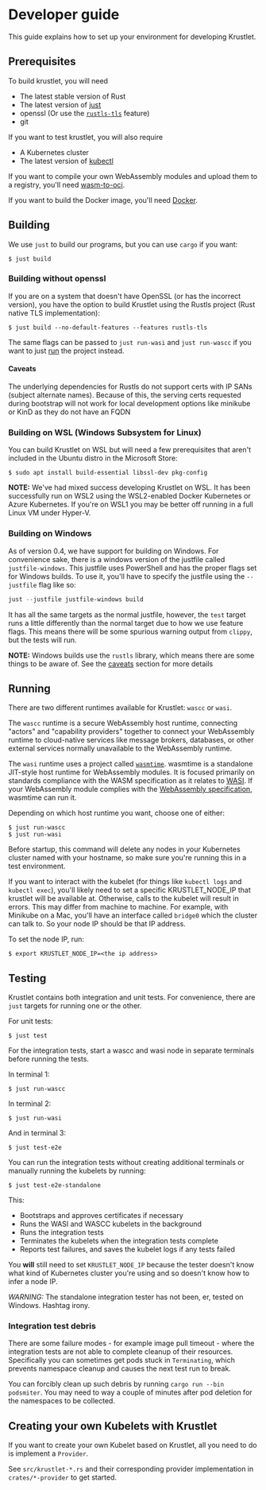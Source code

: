 # Developer guide

This guide explains how to set up your environment for developing Krustlet.

## Prerequisites

To build krustlet, you will need

- The latest stable version of Rust
- The latest version of [just](https://github.com/casey/just)
- openssl (Or use the [`rustls-tls`](#building-without-openssl) feature)
- git

If you want to test krustlet, you will also require

- A Kubernetes cluster
- The latest version of [kubectl](https://kubernetes.io/docs/tasks/tools/install-kubectl/)

If you want to compile your own WebAssembly modules and upload them to a registry, you'll need
[wasm-to-oci](https://github.com/engineerd/wasm-to-oci).

If you want to build the Docker image, you'll need [Docker](https://docs.docker.com/install/).

## Building

We use `just` to build our programs, but you can use `cargo` if you want:

```console
$ just build
```

### Building without openssl

If you are on a system that doesn't have OpenSSL (or has the incorrect version), you have the option
to build Krustlet using the Rustls project (Rust native TLS implementation):

```console
$ just build --no-default-features --features rustls-tls
```

The same flags can be passed to `just run-wasi` and `just run-wascc` if you want to just
[run](#running) the project instead.

#### Caveats

The underlying dependencies for Rustls do not support certs with IP SANs (subject alternate names).
Because of this, the serving certs requested during bootstrap will not work for local development
options like minikube or KinD as they do not have an FQDN

### Building on WSL (Windows Subsystem for Linux)

You can build Krustlet on WSL but will need a few prerequisites that aren't included in the
Ubuntu distro in the Microsoft Store:

```console
$ sudo apt install build-essential libssl-dev pkg-config
```

**NOTE:** We've had mixed success developing Krustlet on WSL.  It has been successfully
run on WSL2 using the WSL2-enabled Docker Kubernetes or Azure Kubernetes.  If you're
on WSL1 you may be better off running in a full Linux VM under Hyper-V.

### Building on Windows

As of version 0.4, we have support for building on Windows. For convenience sake, there is a windows
version of the justfile called `justfile-windows`. This justfile uses PowerShell and has the proper
flags set for Windows builds. To use it, you'll have to specify the justfile using the `--justfile`
flag like so:

```powershell
just --justfile justfile-windows build
```

It has all the same targets as the normal justfile, however, the `test` target runs a little
differently than the normal target due to how we use feature flags. This means there will be some
spurious warning output from `clippy`, but the tests will run.

**NOTE:** Windows builds use the `rustls` library, which means there are some things to be aware of.
See the [caveats](#caveats) section for more details

## Running

There are two different runtimes available for Krustlet: `wascc` or `wasi`.

The `wascc` runtime is a secure WebAssembly host runtime, connecting "actors" and "capability
providers" together to connect your WebAssembly runtime to cloud-native services like message
brokers, databases, or other external services normally unavailable to the WebAssembly runtime.

The `wasi` runtime uses a project called [`wasmtime`](https://github.com/bytecodealliance/wasmtime).
wasmtime is a standalone JIT-style host runtime for WebAssembly modules. It is focused primarily on
standards compliance with the WASM specification as it relates to [WASI](https://wasi.dev/). If your
WebAssembly module complies with the [WebAssembly
specification](https://github.com/WebAssembly/spec), wasmtime can run it.

Depending on which host runtime you want, choose one of either:

```console
$ just run-wascc
$ just run-wasi
```

Before startup, this command will delete any nodes in your Kubernetes cluster named with your
hostname, so make sure you're running this in a test environment.

If you want to interact with the kubelet (for things like `kubectl logs` and `kubectl exec`), you'll
likely need to set a specific KRUSTLET_NODE_IP that krustlet will be available at. Otherwise, calls
to the kubelet will result in errors. This may differ from machine to machine. For example, with
Minikube on a Mac, you'll have an interface called `bridge0` which the cluster can talk to. So your
node IP should be that IP address.

To set the node IP, run:

```console
$ export KRUSTLET_NODE_IP=<the ip address>
```

## Testing

Krustlet contains both integration and unit tests. For convenience, there are `just` targets for
running one or the other.

For unit tests:

```console
$ just test
```

For the integration tests, start a wascc and wasi node in separate terminals before running the
tests.

In terminal 1:

```console
$ just run-wascc
```

In terminal 2:

```console
$ just run-wasi
```

And in terminal 3:

```console
$ just test-e2e
```

You can run the integration tests without creating additional terminals or
manually running the kubelets by running:

```console
$ just test-e2e-standalone
```

This:

* Bootstraps and approves certificates if necessary
* Runs the WASI and WASCC kubelets in the background
* Runs the integration tests
* Terminates the kubelets when the integration tests complete
* Reports test failures, and saves the kubelet logs if any tests failed

You **will** still need to set `KRUSTLET_NODE_IP` because the tester doesn't know what
kind of Kubernetes cluster you're using and so doesn't know how to infer a node IP.

_WARNING:_ The standalone integration tester has not been, er, tested on Windows.
Hashtag irony.

### Integration test debris

There are some failure modes - for example image pull timeout - where the integration
tests are not able to complete cleanup of their resources.  Specifically you can
sometimes get pods stuck in `Terminating`, which prevents namespace cleanup and
causes the next test run to break.

You can forcibly clean up such debris by running `cargo run --bin podsmiter`.  You
may need to way a couple of minutes after pod deletion for the namespaces to be
collected.

## Creating your own Kubelets with Krustlet

If you want to create your own Kubelet based on Krustlet, all you need to do is implement a
`Provider`.

See `src/krustlet-*.rs` and their corresponding provider implementation in `crates/*-provider` to
get started.
